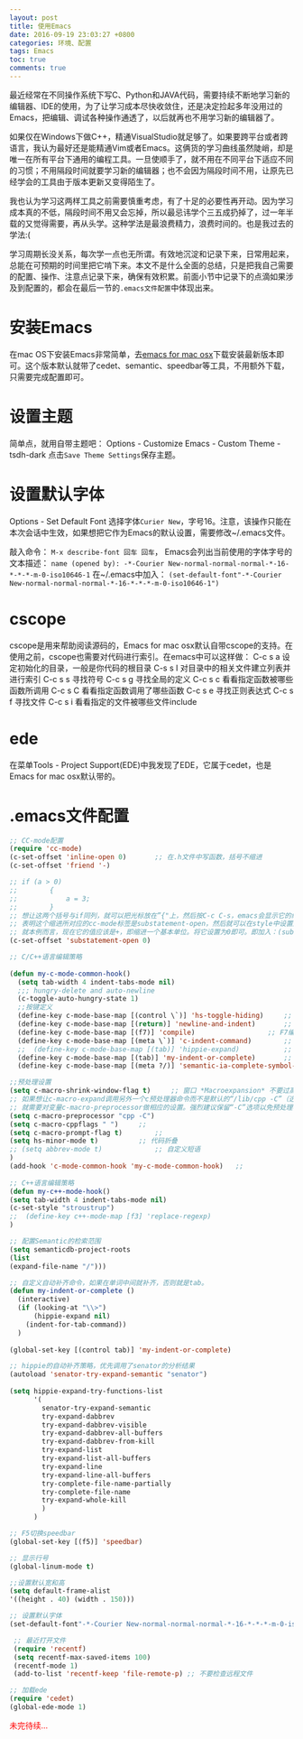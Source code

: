 ```yaml
---
layout: post
title: 使用Emacs
date: 2016-09-19 23:03:27 +0800
categories: 环境、配置
tags: Emacs
toc: true
comments: true
---
```

最近经常在不同操作系统下写C、Python和JAVA代码，需要持续不断地学习新的编辑器、IDE的使用，为了让学习成本尽快收敛住，还是决定捡起多年没用过的Emacs，把编辑、调试各种操作通透了，以后就再也不用学习新的编辑器了。

如果仅在Windows下做C++，精通VisualStudio就足够了。如果要跨平台或者跨语言，我认为最好还是能精通Vim或者Emacs。这俩货的学习曲线虽然陡峭，却是唯一在所有平台下通用的编程工具。一旦使顺手了，就不用在不同平台下适应不同的习惯；不用隔段时间就要学习新的编辑器；也不会因为隔段时间不用，让原先已经学会的工具由于版本更新又变得陌生了。

<!-- more -->

我也认为学习这两样工具之前需要慎重考虑，有了十足的必要性再开动。因为学习成本真的不低，隔段时间不用又会忘掉，所以最忌讳学个三五成扔掉了，过一年半载的又觉得需要，再从头学。这种学法是最浪费精力，浪费时间的。也是我过去的学法:(

学习周期长没关系，每次学一点也无所谓。有效地沉淀和记录下来，日常用起来，总能在可预期的时间里把它啃下来。本文不是什么全面的总结，只是把我自己需要的配置、操作、注意点记录下来，确保有效积累。前面小节中记录下的点滴如果涉及到配置的，都会在最后一节的`.emacs文件配置`中体现出来。

# 安装Emacs
在mac OS下安装Emacs非常简单，去[emacs for mac osx](https://emacsformacosx.com/)下载安装最新版本即可。这个版本默认就带了cedet、semantic、speedbar等工具，不用额外下载，只需要完成配置即可。

# 设置主题
简单点，就用自带主题吧：
Options - Customize Emacs - Custom Theme - tsdh-dark
点击`Save Theme Settings`保存主题。

# 设置默认字体
Options - Set Default Font
选择字体`Curier New`，字号16。注意，该操作只能在本次会话中生效，如果想把它作为Emacs的默认设置，需要修改~/.emacs文件。

敲入命令：
`M-x describe-font 回车 回车`，
Emacs会列出当前使用的字体字号的文本描述：
`name (opened by): -*-Courier New-normal-normal-normal-*-16-*-*-*-m-0-iso10646-1`
在~/.emacs中加入：
`(set-default-font"-*-Courier New-normal-normal-normal-*-16-*-*-*-m-0-iso10646-1")`

# cscope
cscope是用来帮助阅读源码的，Emacs for mac osx默认自带cscope的支持。在使用之前，cscope也需要对代码进行索引。在emacs中可以这样做：
C-c s a 设定初始化的目录，一般是你代码的根目录
C-s s I 对目录中的相关文件建立列表并进行索引
C-c s s 寻找符号
C-c s g 寻找全局的定义
C-c s c 看看指定函数被哪些函数所调用
C-c s C 看看指定函数调用了哪些函数
C-c s e 寻找正则表达式
C-c s f 寻找文件
C-c s i 看看指定的文件被哪些文件include

# ede
在菜单Tools - Project Support(EDE)中我发现了EDE，它属于cedet，也是Emacs for mac osx默认带的。

# .emacs文件配置
``` lisp
;; CC-mode配置
(require 'cc-mode)
(c-set-offset 'inline-open 0)       ;; 在.h文件中写函数，括号不缩进
(c-set-offset 'friend '-)

;; if (a > 0)
;;        {
;;            a = 3;
;;        }
;; 想让这两个括号与if同列，就可以把光标放在”{"上，然后按C-c C-s，emacs会显示它的缩进标签：(substatement-open xxx)。
;; 表明这个缩进所对应的cc-mode标签是substatement-open，然后就可以在style中设置这个substatement-open变量了。
;; 就本例而言，现在它的值应该是+，即缩进一个基本单位。将它设置为0即可。即加入：(substatement-open . 0)。
(c-set-offset 'substatement-open 0)

;; C/C++语言编辑策略
 
(defun my-c-mode-common-hook()
  (setq tab-width 4 indent-tabs-mode nil)
  ;;; hungry-delete and auto-newline
  (c-toggle-auto-hungry-state 1)
  ;;按键定义
  (define-key c-mode-base-map [(control \`)] 'hs-toggle-hiding)     ;; 使用C-q折叠与展开当前段的代码
  (define-key c-mode-base-map [(return)] 'newline-and-indent)       ;; 自动缩进
  (define-key c-mode-base-map [(f7)] 'compile)                  ;; F7编译
  (define-key c-mode-base-map [(meta \`)] 'c-indent-command)        ;; 按照C缩进
  ;;  (define-key c-mode-base-map [(tab)] 'hippie-expand)           ;; 自动补齐
  (define-key c-mode-base-map [(tab)] 'my-indent-or-complete)       ;; 
  (define-key c-mode-base-map [(meta ?/)] 'semantic-ia-complete-symbol-menu)    ;; 弹出菜单来自动补全

;;预处理设置
(setq c-macro-shrink-window-flag t)     ;; 窗口 *Macroexpansion* 不要过高
;; 如果想让c-macro-expand调用另外一个c预处理器命令而不是默认的“/lib/cpp -C”（选项“-C”表示“把注释保留在输出里”），
;; 就需要对变量c-macro-preprocessor做相应的设置。强烈建议保留“-C”选项以免预处理器删掉代码中的注释。
(setq c-macro-preprocessor "cpp -C")    
(setq c-macro-cppflags " ")     ;; 
(setq c-macro-prompt-flag t)        ;; 
(setq hs-minor-mode t)          ;; 代码折叠
;; (setq abbrev-mode t)             ;; 自定义短语
)
(add-hook 'c-mode-common-hook 'my-c-mode-common-hook)   ;; 
 
;; C++语言编辑策略
(defun my-c++-mode-hook()
(setq tab-width 4 indent-tabs-mode nil)
(c-set-style "stroustrup")
;;  (define-key c++-mode-map [f3] 'replace-regexp)
)

;; 配置Semantic的检索范围
(setq semanticdb-project-roots 
(list
(expand-file-name "/")))

;; 自定义自动补齐命令，如果在单词中间就补齐，否则就是tab。
(defun my-indent-or-complete ()
  (interactive)
  (if (looking-at "\\>")
      (hippie-expand nil)
    (indent-for-tab-command))
  )
 
(global-set-key [(control tab)] 'my-indent-or-complete)

;; hippie的自动补齐策略，优先调用了senator的分析结果
(autoload 'senator-try-expand-semantic "senator")
 
(setq hippie-expand-try-functions-list
      '(
        senator-try-expand-semantic
        try-expand-dabbrev
        try-expand-dabbrev-visible
        try-expand-dabbrev-all-buffers
        try-expand-dabbrev-from-kill
        try-expand-list
        try-expand-list-all-buffers
        try-expand-line
        try-expand-line-all-buffers
        try-complete-file-name-partially
        try-complete-file-name
        try-expand-whole-kill
        )
      )

;; F5切换speedbar
(global-set-key [(f5)] 'speedbar)

;; 显示行号
(global-linum-mode t)

;;设置默认宽和高
(setq default-frame-alist
'((height . 40) (width . 150)))

;; 设置默认字体
(set-default-font"-*-Courier New-normal-normal-normal-*-16-*-*-*-m-0-iso10646-1")

 ;; 最近打开文件
 (require 'recentf)
 (setq recentf-max-saved-items 100)
 (recentf-mode 1)
 (add-to-list 'recentf-keep 'file-remote-p) ;; 不要检查远程文件

;; 加载ede
(require 'cedet)
(global-ede-mode 1)

```
<font color='red'>未完待续...</font>

